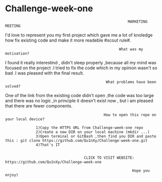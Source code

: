 # Challenge-week-one
                                                            MARKETING MEETING
                
  I'd love to represent you my first project which gave me a lot of knoledge how fix existing code and make it more readeble #scout rule#.
  
                                                        What was my motivation?

I found it really interestind , didn't sleep properly ,because all my mind was focused on the project .I tried to fix the code which 
                               in my opinion wasn't so bad .I was pleased with the final result.
                           
                                                  What problems have been solved?
                           
One of the link from the existing code didn't open ,the code was too large and there was no logic ,in principle it doesn't exist now ,
                                       but i am pleased that there are fewer components.
                                       
                                                 How to open this repo on your local device?
                                                 
                  1)Copy the HTTPS URL from Challenge-week-one repo
                  2)Create a new DIR on your local machine (mkdir ...)
                  3)Open terminal or GitBash ,then find you DIR and paste this : git clone https://github.com/Qu1nXy/Challenge-week-one.git
                  4)That's IT 
                  
                  
                                        CLICK TO VISIT WEBSITE: https://github.com/Qu1nXy/Challenge-week-one
                  
                                                              Hope you enjoy)
                       
                           

                         
